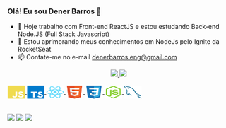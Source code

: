 ### Olá! Eu sou Dener Barros 👋

- 🔭 Hoje trabalho com Front-end ReactJS e estou estudando Back-end Node.JS (Full Stack Javascript)
- 🌱 Estou aprimorando meus conhecimentos em NodeJs pelo Ignite da RocketSeat
- 📫 Contate-me no e-mail denerbarros.eng@gmail.com

<div align="center">
  <a href="https://github.com/DenerBarros">  
  <img height="180em" src="https://github-readme-stats.vercel.app/api?username=DenerBarro&show_icons=true&theme=dracula&include_all_commits=true&count_private=true"/>
  <img height="180em" src="https://github-readme-stats.vercel.app/api/top-langs/?username=DenerBarros&layout=compact&langs_count=7&theme=dracula"/>  
</div>

<div style="display: inline_block" align-itens:"center"><br>
  <img align="center" alt="Dener-Js" height="30" width="40" src="https://raw.githubusercontent.com/devicons/devicon/master/icons/javascript/javascript-plain.svg">
  <img align="center" alt="Dener-Ts" height="30" width="40" src="https://raw.githubusercontent.com/devicons/devicon/master/icons/typescript/typescript-plain.svg">
  <img align="center" alt="Dener-React" height="30" width="40" src="https://raw.githubusercontent.com/devicons/devicon/master/icons/react/react-original.svg">
  <img align="center" alt="Dener-HTML" height="30" width="40" src="https://raw.githubusercontent.com/devicons/devicon/master/icons/html5/html5-original.svg">
  <img align="center" alt="Dener-CSS" height="30" width="40" src="https://raw.githubusercontent.com/devicons/devicon/master/icons/css3/css3-original.svg">  
  <img align="center" alt="Dener-CSS" height="30" width="40" src="https://github.com/devicons/devicon/blob/master/icons/nodejs/nodejs-original.svg">
  <img align="center" alt="Dener-CSS" height="30" width="40" src="https://github.com/devicons/devicon/blob/master/icons/mysql/mysql-original.svg">
 </div>
<br>
<br>
<div>
   <a href="https://instagram.com/denermarcos.b" target="_blank"><img src="https://img.shields.io/badge/-Instagram-%23E4405F?style=for-the-badge&logo=instagram&logoColor=white" target="_blank"></a>
   <a href = "mailto:denerbarros.eng@gmail.com"><img src="https://img.shields.io/badge/-Gmail-%23333?style=for-the-badge&logo=gmail&logoColor=white" target="_blank"></a>
   <a href="https://www.linkedin.com/in/dener-marcos/" target="_blank"><img src="https://img.shields.io/badge/-LinkedIn-%230077B5?style=for-the-badge&logo=linkedin&logoColor=white" target="_blank"></a> 
       
 </div>
